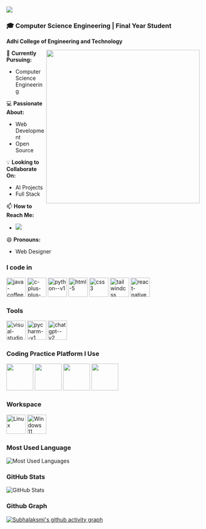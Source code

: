 <h1 align="left">
    <img src="https://readme-typing-svg.herokuapp.com/?font=Righteous&size=35&center=true&vCenter=true&width=500&height=70&duration=4000&lines=Hi+There!+👋;+I'm+Subhalakshmi!;&color=FF1493" />
</h1>



 ### 🎓 Computer Science Engineering | Final Year Student
  **Adhi College of Engineering and Technology**


<img align="right"  width="400" src='https://media1.giphy.com/media/v1.Y2lkPTc5MGI3NjExbDR3YnBmamQ5eHEzemI2cnduY3A0bG51MXRjc2ZrbmoxdWlvandtZSZlcD12MV9pbnRlcm5hbF9naWZfYnlfaWQmY3Q9Zw/L1R1tvI9svkIWwpVYr/giphy.webp '>

🌱 **Currently Pursuing:**  
- Computer Science Engineering

💻 **Passionate About:**  
- Web Development  
- Open Source

💡 **Looking to Collaborate On:**  
- AI Projects
- Full Stack
  
📫 **How to Reach Me:**  
- <a href="https://www.linkedin.com/in/subhalakshmi-v-38297327b">
    <img src='https://img.shields.io/badge/LinkedIn-0077B5?style=for-the-badge&logo=linkedin&logoColor=white'>
  </a>
  
😄 **Pronouns:**  
- Web Designer


### I code in
<img width="50" height="50" src="https://img.icons8.com/color/50/java-coffee-cup-logo--v1.png" alt="java-coffee-cup-logo--v1"/>  <img width="50" height="50" src="https://img.icons8.com/fluency/50/c-plus-plus-logo.png" alt="c-plus-plus-logo"/>  <img width="50" height="50" src="https://img.icons8.com/color/50/python--v1.png" alt="python--v1"/>  <img width="50" height="50" src="https://img.icons8.com/fluency/50/html-5.png" alt="html-5"/>  <img width="50" height="50" src="https://img.icons8.com/color/50/css3.png" alt="css3"/>  <img width="50" height="50" src="https://img.icons8.com/color/50/tailwindcss.png" alt="tailwindcss"/>  <img width="50" height="50" src="https://img.icons8.com/color/50/react-native.png" alt="react-native"/> 

### Tools
<img width="50" height="50" src="https://img.icons8.com/color/50/visual-studio-code-2019.png" alt="visual-studio-code-2019"/>  <img width="50" height="50" src="https://img.icons8.com/color/50/pycharm--v1.png" alt="pycharm--v1"/>  <img width="50" height="50" src="https://img.icons8.com/fluency/50/chatgpt--v2.png" alt="chatgpt--v2"/> 

### Coding Practice Platform I Use
<img width="70" height="70" src="https://img.icons8.com/?size=512&id=O4SEeX66BY8o&format=png"/> <img width="70" height="70" src="https://cdn.iconscout.com/icon/free/png-256/free-leetcode-logo-icon-download-in-svg-png-gif-file-formats--technology-social-media-vol-4-pack-logos-icons-2944960.png?f=webp"/> <img width="70" height="70" src="https://media.geeksforgeeks.org/gfg-gg-logo.svg"/> <img width="70" height="70" src="https://dmmy6mpbxgeck.cloudfront.net/68b82ab2-3e36-4428-aa21-6e5e2cd407c5/widget/8f96fa5f-3a91-4de7-8881-c62376b37acf"/> 
      
### Workspace
<img width="50" height="50" src="https://seeklogo.com/images/L/Linux_Tux-logo-DA252F3C21-seeklogo.com.png" alt="Linux"/>   <img width="50" height="50" src="https://seeklogo.com/images/W/windows-11-icon-logo-6C39629E45-seeklogo.com.png" alt="Windows 11"/>

### Most Used Language

![Most Used Languages](https://github-readme-stats.vercel.app/api/top-langs/?username=Subha8825&layout=compact&theme=tokyonight)



### GitHub Stats

![GitHub Stats](https://github-readme-stats.vercel.app/api?username=Subha8825&show_icons=true&theme=radical)











### Github Graph

[![Subhalaksmi's github activity graph](https://github-readme-activity-graph.vercel.app/graph?username=Subha8825&bg_color=000000&color=ffffff&line=00FF00&point=ffffff&area=true&hide_border=true)](https://github.com/Subha8825/github-readme-activity-graph)



